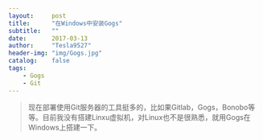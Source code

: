 ```yaml
---
layout:     post
title:      "在Windows中安装Gogs"
subtitle:   ""
date:       2017-03-13
author:     "Tesla9527"
header-img: "img/Gogs.jpg"
catalog:    false
tags:
    - Gogs
    - Git
---
```

>现在部署使用Git服务器的工具挺多的，比如果Gitlab，Gogs，Bonobo等等。目前我没有搭建Linxu虚拟机，对Linux也不是很熟悉，就用Gogs在Windows上搭建一下。




